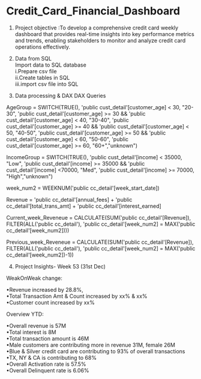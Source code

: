 # Credit_Card_Financial_Dashboard
1. Project objective :To develop a comprehensive credit card weekly dashboard that provides real-time insights into key performance metrics and trends, enabling stakeholders to monitor and analyze credit card operations effectively.

2. Data from SQL   
Import data to SQL database   
i.Prepare csv file   
ii.Create tables in SQL   
iii.import csv file into SQL

3. Data processing & DAX
DAX Queries

AgeGroup = SWITCH(TRUE(),
'public cust_detail'[customer_age] < 30, "20-30",
'public cust_detail'[customer_age] >= 30 && 'public cust_detail'[customer_age] < 40, "30-40",
'public cust_detail'[customer_age] >= 40 && 'public cust_detail'[customer_age] < 50, "40-50",
'public cust_detail'[customer_age] >= 50 && 'public cust_detail'[customer_age] < 60, "50-60",
'public cust_detail'[customer_age] >= 60, "60+","unknown")

IncomeGroup = SWITCH(TRUE(),
'public cust_detail'[income] < 35000, "Low",
'public cust_detail'[income] >= 35000 && 'public cust_detail'[income] <70000, "Med",
'public cust_detail'[income] >= 70000, "High","unknown")

week_num2 = WEEKNUM('public cc_detail'[week_start_date])

Revenue = 'public cc_detail'[annual_fees] + 'public cc_detail'[total_trans_amt] + 'public cc_detail'[interest_earned]

Current_week_Reveneue = CALCULATE(SUM('public cc_detail'[Revenue]),
FILTER(ALL('public cc_detail'),
'public cc_detail'[week_num2] = MAX('public cc_detail'[week_num2])))

Previous_week_Reveneue = CALCULATE(SUM('public cc_detail'[Revenue]),
FILTER(ALL('public cc_detail'),
'public cc_detail'[week_num2] = MAX('public cc_detail'[week_num2])-1))


4. Project Insights- Week 53 (31st Dec)

WeakOnWeak change:

•Revenue increased by 28.8%,   
•Total Transaction Amt & Count increased by xx% & xx%   
•Customer count increased by xx%   

Overview YTD:

•Overall revenue is 57M   
•Total interest is 8M   
•Total transaction amount is 46M   
•Male customers are contributing more in revenue 31M, female 26M   
•Blue & Silver credit card are contributing to 93% of overall transactions   
•TX, NY & CA is contributing to 68%   
•Overall Activation rate is 57.5%   
•Overall Delinquent rate is 6.06%
